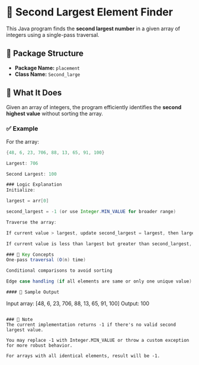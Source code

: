 # 🔢 Second Largest Element Finder

This Java program finds the **second largest number** in a given array of integers using a single-pass traversal.

## 📁 Package Structure

- **Package Name:** `placement`
- **Class Name:** `Second_large`

## 🚀 What It Does

Given an array of integers, the program efficiently identifies the **second highest value** without sorting the array.

### ✅ Example

For the array:
```java
{48, 6, 23, 706, 88, 13, 65, 91, 100}

Largest: 706

Second Largest: 100

### Logic Explanation
Initialize:

largest = arr[0]

second_largest = -1 (or use Integer.MIN_VALUE for broader range)

Traverse the array:

If current value > largest, update second_largest = largest, then largest = current

If current value is less than largest but greater than second_largest, update second_largest

### 🧠 Key Concepts
One-pass traversal (O(n) time)

Conditional comparisons to avoid sorting

Edge case handling (if all elements are same or only one unique value)

#### 🧪 Sample Output
```
Input array: [48, 6, 23, 706, 88, 13, 65, 91, 100]
Output: 100
```

### 📌 Note
The current implementation returns -1 if there's no valid second largest value.

You may replace -1 with Integer.MIN_VALUE or throw a custom exception for more robust behavior.

For arrays with all identical elements, result will be -1.